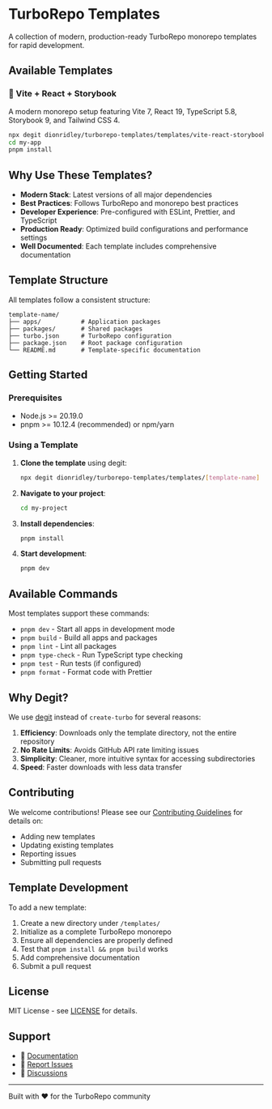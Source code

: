 # TurboRepo Templates

A collection of modern, production-ready TurboRepo monorepo templates for rapid development.

## Available Templates

### 🚀 Vite + React + Storybook
A modern monorepo setup featuring Vite 7, React 19, TypeScript 5.8, Storybook 9, and Tailwind CSS 4.

```bash
npx degit dionridley/turborepo-templates/templates/vite-react-storybook my-app
cd my-app
pnpm install
```

## Why Use These Templates?

- **Modern Stack**: Latest versions of all major dependencies
- **Best Practices**: Follows TurboRepo and monorepo best practices
- **Developer Experience**: Pre-configured with ESLint, Prettier, and TypeScript
- **Production Ready**: Optimized build configurations and performance settings
- **Well Documented**: Each template includes comprehensive documentation

## Template Structure

All templates follow a consistent structure:

```
template-name/
├── apps/           # Application packages
├── packages/       # Shared packages
├── turbo.json      # TurboRepo configuration
├── package.json    # Root package configuration
└── README.md       # Template-specific documentation
```

## Getting Started

### Prerequisites

- Node.js >= 20.19.0
- pnpm >= 10.12.4 (recommended) or npm/yarn

### Using a Template

1. **Clone the template** using degit:
   ```bash
   npx degit dionridley/turborepo-templates/templates/[template-name] my-project
   ```

2. **Navigate to your project**:
   ```bash
   cd my-project
   ```

3. **Install dependencies**:
   ```bash
   pnpm install
   ```

4. **Start development**:
   ```bash
   pnpm dev
   ```

## Available Commands

Most templates support these commands:

- `pnpm dev` - Start all apps in development mode
- `pnpm build` - Build all apps and packages
- `pnpm lint` - Lint all packages
- `pnpm type-check` - Run TypeScript type checking
- `pnpm test` - Run tests (if configured)
- `pnpm format` - Format code with Prettier

## Why Degit?

We use [degit](https://github.com/Rich-Harris/degit) instead of `create-turbo` for several reasons:

1. **Efficiency**: Downloads only the template directory, not the entire repository
2. **No Rate Limits**: Avoids GitHub API rate limiting issues
3. **Simplicity**: Cleaner, more intuitive syntax for accessing subdirectories
4. **Speed**: Faster downloads with less data transfer

## Contributing

We welcome contributions! Please see our [Contributing Guidelines](CONTRIBUTING.md) for details on:

- Adding new templates
- Updating existing templates
- Reporting issues
- Submitting pull requests

## Template Development

To add a new template:

1. Create a new directory under `/templates/`
2. Initialize as a complete TurboRepo monorepo
3. Ensure all dependencies are properly defined
4. Test that `pnpm install && pnpm build` works
5. Add comprehensive documentation
6. Submit a pull request

## License

MIT License - see [LICENSE](LICENSE) for details.

## Support

- 📖 [Documentation](docs/)
- 🐛 [Report Issues](https://github.com/dionridley/turborepo-templates/issues)
- 💬 [Discussions](https://github.com/dionridley/turborepo-templates/discussions)

---

Built with ❤️ for the TurboRepo community